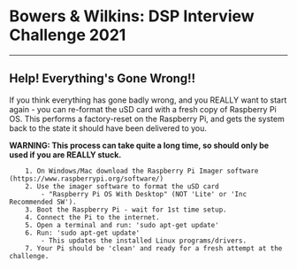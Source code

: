 # Bowers & Wilkins: DSP Interview Challenge 2021
---

## Help! Everything's Gone Wrong!!
If you think everything has gone badly wrong, and you REALLY want to start again - you can re-format the uSD card with a fresh copy of Raspberry Pi OS.
This performs a factory-reset on the Raspberry Pi, and gets the system back to the state it should have been delivered to you.

**WARNING: This process can take quite a long time, so should only be used if you are REALLY stuck.**

```
    1. On Windows/Mac download the Raspberry Pi Imager software (https://www.raspberrypi.org/software/)
    2. Use the imager software to format the uSD card
        - "Raspberry Pi OS With Desktop" (NOT 'Lite' or 'Inc Recommended SW').
    3. Boot the Raspberry Pi - wait for 1st time setup.
    4. Connect the Pi to the internet.
    5. Open a terminal and run: 'sudo apt-get update'
    6. Run: 'sudo apt-get update'
        - This updates the installed Linux programs/drivers.
    7. Your Pi should be 'clean' and ready for a fresh attempt at the challenge.
```
